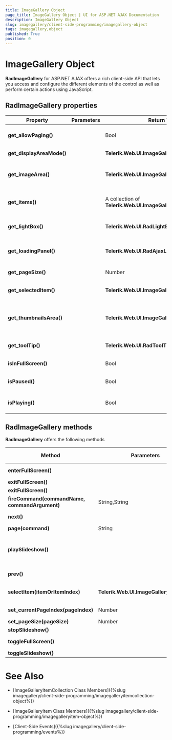 ```yaml
---
title: ImageGallery Object
page_title: ImageGallery Object | UI for ASP.NET AJAX Documentation
description: ImageGallery Object
slug: imagegallery/client-side-programming/imagegallery-object
tags: imagegallery,object
published: True
position: 0
---
```


# ImageGallery Object



__RadImageGallery__ for ASP.NET AJAX offers a rich client-side API that lets you access and configure the different elements of the control as well as perform certain actions using JavaScript.

## RadImageGallery properties


| Property | Parameters | Return Type | Description |
| ------ | ------ | ------ | ------ |
| __get_allowPaging()__ ||Bool|Gets a value indicating if the __RadImageGallery__ paging functionality is turned on.|
| __get_displayAreaMode()__ || __Telerik.Web.UI.ImageGallery.DisplayAreaMode__ |Gets the type of the __DisplayAreaMode__ .|
| __get_imageArea()__ || __Telerik.Web.UI.ImageGalleryImageArea__ |Gets the __ImageGalleryImageArea__ client-side object which is associated with the area element and its functionality.|
| __get_items()__ ||A collection of __Telerik.Web.UI.ImageGalleryItemBase__ items|Gets the collection of __Telerik.Web.UI.ImageGalleryItemBase__ items which are part of the __RadImageGallery__ .|
| __get_lightBox()__ || __Telerik.Web.UI.RadLightBox__ |Gets the __RadLightBox__ client-side object for the __RadImageGallery__ when __DisplayAreaMode="LightBox"__ .|
| __get_loadingPanel()__ || __Telerik.Web.UI.RadAjaxLoadingPanel__ |Gets the __RadAjaxLoadingPanel__ client-side object for the __RadImageGallery__ which is shown when waiting for the image from a request.|
| __get_pageSize()__ ||Number|Gets the __RadImageGallery.PageSize__ value.|
| __get_selectedItem()__ || __Telerik.Web.UI.ImageGalleryItemBase__ |Gets __ImageGalleryItemBase__ client-side object for the current selected item.|
| __get_thumbnailsArea()__ || __Telerik.Web.UI.ImageGalleryThumbnailsArea__ |Gets the __ImageGalleryThumbnailsArea__ client-side object which is associated with the thumbnail area element and its functionality.|
| __get_toolTip()__ || __Telerik.Web.UI.RadToolTip__ |Gets the __RadToolTip__ client-side object for the __RadImageGallery__ when __DisplayAreaMode="ToolTip"__ .|
| __isInFullScreen()__ ||Bool|Gets a value indicating if the control is in full screen mode.|
| __isPaused()__ ||Bool|Gets a value indicating if the __RadImageGallery__ slideshow feature is currently (paused) turned off.|
| __isPlaying()__ ||Bool|Gets a value indicating if the __RadImageGallery__ slideshow feature is currently (playing) turned on.|

## RadImageGallery methods

__RadImageGallery__ offers the following methods


| Method | Parameters | Return Type | Description |
| ------ | ------ | ------ | ------ |
| __enterFullScreen()__ |||Causes the __RadImageGallery__ control to enter full screen mode.|
| __exitFullScreen()__ |||Causes the __RadImageGallery__ control to exit full screen mode.|
| __exitFullScreen()__ |||Causes the __RadImageGallery__ control to exit full screen mode.|
| __fireCommand(commandName, commandArgument)__ |String,String|Bool|Triggers a specific command for the __RadImageGallery__ |
| __next()__ |||Selects the next item or selects the first if the currently selected item is the last.|
| __page(command)__ |String|Bool|Fires a page command.|
| __playSlideshow()__ |||Turns on the __RadImageGallery__ slideshow feature that navigates to the next image in a predefined amount of time determined by __RadImageGallery.AnimationSettings.SlideshowSlideDuration__ property.|
| __prev()__ |||Selects the previous item or selects the last if the currently selected item is the first.|
| __selectItem(itemOrItemIndex)__ | __Telerik.Web.UI.ImageGalleryItemBase__ ||Selects and animates (if animations are turned on) to the next item by specifying __Telerik.Web.UI.ImageGalleryItem__ or itemIndex.|
| __set_currentPageIndex(pageIndex)__ |Number|Bool|Sets a value indicating the index of the current active page in case paging is enabled.|
| __set_pageSize(pageSize)__ |Number|Bool|Sets the current page size.|
| __stopSlideshow()__ |||Turns off the __RadImageGallery__ slideshow feature.|
| __toggleFullScreen()__ |||Toggles __RadImageGallery__ current full screen state. It will exit the full screen mode if it is in full screen mode and vice versa.|
| __toggleSlideshow()__ |||Toggles the __RadImageGallery__ slideshow feature.|

# See Also

 * [ImageGalleryItemCollection Class Members]({%slug imagegallery/client-side-programming/imagegalleryitemcollection-object%})

 * [ImageGalleryItem Class Members]({%slug imagegallery/client-side-programming/imagegalleryitem-object%})

 * [Client-Side Events]({%slug imagegallery/client-side-programming/events%})
